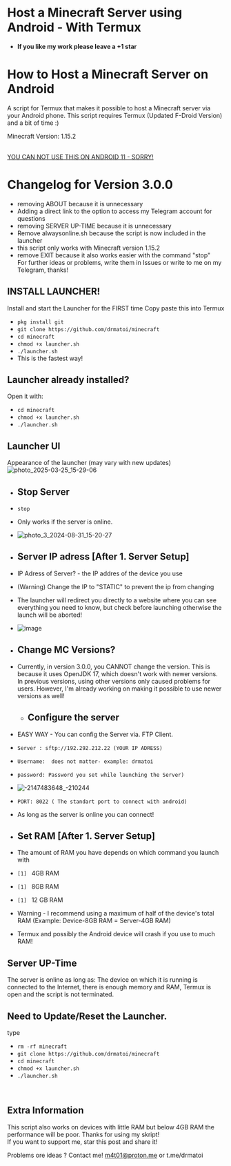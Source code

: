 # Host a Minecraft Server using Android - With Termux
* **If you like my work please leave a +1 star**  
# How to Host a Minecraft Server on Android
A script for Termux that makes it possible to host a Minecraft server via your Android phone.
This script requires Termux (Updated F-Droid Version) and a bit of time :) <br>

Minecraft Version: 1.15.2

<br>
<u><b></b> YOU CAN NOT USE THIS ON ANDROID 11 - SORRY!</u></b> <br>

# Changelog for Version 3.0.0
* removing ABOUT because it is unnecessary <br>
* Adding a direct link to the option to access my Telegram account for questions<br>
* removing SERVER UP-TIME because it is unnecessary <br>
* Remove alwaysonline.sh because the script is now included in the launcher <br>
* this script only works with Minecraft version 1.15.2 <br>
* remove EXIT because it also works easier with the command "stop"<br>
For further ideas or problems, write them in Issues or write to me on my Telegram, thanks!
## INSTALL LAUNCHER!
 Install and start the Launcher for the FIRST time
Copy paste this into Termux
* `pkg install git`
* `git clone https://github.com/drmatoi/minecraft`
* `cd minecraft`
* `chmod +x launcher.sh`
* `./launcher.sh`
* This is the fastest way!
## Launcher already installed?
Open it with:
* `cd minecraft`
* `chmod +x launcher.sh`
* `./launcher.sh`
## Launcher UI
Appearance of the launcher (may vary with new updates)
![photo_2025-03-25_15-29-06](https://github.com/user-attachments/assets/23b34a32-60ea-4f6a-9db5-5beea7ca04f1)




*  ## Stop Server 
*  `stop`
*  Only works if the server is online.
*  ![photo_3_2024-08-31_15-20-27](https://github.com/user-attachments/assets/43def0ac-6d6d-4c12-bac6-4eee9ee2bf3c)



   
* ## Server IP adress [After 1. Server Setup]
* IP Adress of Server? - the IP addres of the device you use
* (Warning) Change the IP to "STATIC" to prevent the ip from changing
* The launcher will redirect you directly to a website where you can see everything you need to know, but check before launching otherwise the launch will be aborted!
* ![image](https://github.com/user-attachments/assets/35ff42b3-d436-4934-bdab-96fb38bc22a0)
 



 

* ## Change MC Versions?
* Currently, in version 3.0.0, you CANNOT change the version. This is because it uses OpenJDK 17, which doesn't work with newer versions. In previous versions, using other versions only caused problems for users. However, I'm already working on making it possible to use newer versions as well!



   *  ## Configure the server 
* EASY WAY - You can config the Server via. FTP Client.
* `Server : sftp://192.292.212.22 (YOUR IP ADRESS) `
* `Username:  does not matter- example: drmatoi `
* `password: Password you set while launching the Server) `
* ![-2147483648_-210244](https://github.com/user-attachments/assets/be017e47-9f73-4e49-9ca7-f94ba65f4426)

* `PORT: 8022 ( The standart port to connect with android)`
* As long as the server is online you can connect!

 *  ## Set RAM [After 1. Server Setup]
 *  The amount of RAM you have depends on which command you launch with
*  `[1] ` 4GB RAM
*  `[1] ` 8GB RAM
*  `[1] ` 12 GB RAM
* Warning - I recommend using a maximum of half of the device's total RAM (Example: Device-8GB RAM = Server-4GB RAM)
* Termux and possibly the Android device will crash if you use to much RAM!

## Server UP-Time 
The server is online as long as: The device on which it is running is connected to the Internet, there is enough memory and RAM, Termux is open and the script is not terminated.
<br>


## Need to Update/Reset the Launcher.
type
* `rm -rf minecraft`
* `git clone https://github.com/drmatoi/minecraft`
* `cd minecraft`
* `chmod +x launcher.sh`
* `./launcher.sh`
<br>

## Extra Information
This script also works on devices with little RAM but below 4GB RAM the performance will be poor.
Thanks for using my skript! <br>
If you want to support me, star this post and share it! <br>

Problems ore ideas ? Contact me! m4t01@proton.me or t.me/drmatoi 

